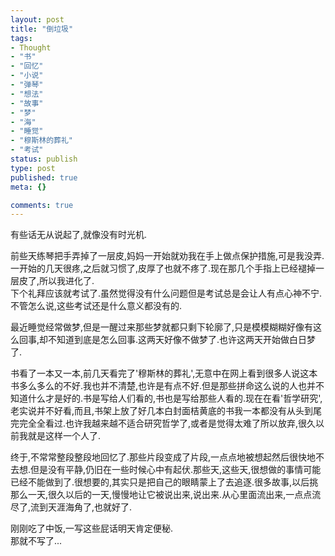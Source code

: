 ```yaml
--- 
layout: post
title: "倒垃圾"
tags: 
- Thought
- "书"
- "回忆"
- "小说"
- "弹琴"
- "想法"
- "故事"
- "梦"
- "海"
- "睡觉"
- "穆斯林的葬礼"
- "考试"
status: publish
type: post
published: true
meta: {}

comments: true
---
```

有些话无从说起了,就像没有时光机.  

前些天练琴把手弄掉了一层皮,妈妈一开始就劝我在手上做点保护措施,可是我没弄.一开始的几天很疼,之后就习惯了,皮厚了也就不疼了.现在那几个手指上已经褪掉一层皮了,所以我进化了.  
 下个礼拜应该就考试了.虽然觉得没有什么问题但是考试总是会让人有点心神不宁.不管怎么说,这些考试还是什么意义都没有的.  

最近睡觉经常做梦,但是一醒过来那些梦就都只剩下轮廓了,只是模模糊糊好像有这么回事,却不知道到底是怎么回事.这两天好像不做梦了.也许这两天开始做白日梦了.  

书看了一本又一本,前几天看完了'穆斯林的葬礼',无意中在网上看到很多人说这本书多么多么的不好.我也并不清楚,也许是有点不好.但是那些拼命这么说的人也并不知道什么才是好的.书是写给人们看的,书也是写给那些人看的.现在在看'哲学研究',老实说并不好看,而且,书架上放了好几本白封面桔黄底的书我一本都没有从头到尾完完全全看过.也许我越来越不适合研究哲学了,或者是觉得太难了所以放弃,很久以前我就是这样一个人了.  

终于,不常常整段整段地回忆了.那些片段变成了片段,一点点地被想起然后很快地不去想.但是没有平静,仍旧在一些时候心中有起伏.那些天,这些天,很想做的事情可能已经不能做到了.很想要的,其实只是把自己的眼睛蒙上了去追逐.很多故事,以后挑那么一天,很久以后的一天,慢慢地让它被说出来,说出来.从心里面流出来,一点点流尽了,流到天涯海角了,也就好了.  
  
刚刚吃了中饭,一写这些屁话明天肯定便秘.  
那就不写了...